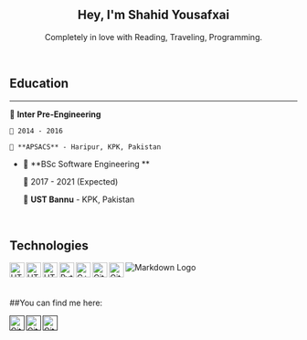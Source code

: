 <h2 align="center">Hey, I'm Shahid Yousafxai</h2>

<p align="center">Completely in love with Reading, Traveling, Programming.</b> </p>


<br/>

## Education

--- 
  📖 **Inter Pre-Engineering**
    
    📆 2014 - 2016

    📍 **APSACS** - Haripur, KPK, Pakistan
    

- 📖 **BSc Software Engineering **
    
    📆 2017 - 2021 (Expected)

    📍 **UST Bannu** - KPK, Pakistan

<br/>

## Technologies
![Markdown Logo](https://cdn1.iconfinder.com/data/icons/logotypes/32/badge-html-5-256.png)
<img align="left" alt="HTML%" width="26px" src="https://seeklogo.com/images/H/html5-with-wordmark-color-logo-4259B7F24F-seeklogo.com.png" />
<img align="left" alt="HTML%" width="26px" src="https://seeklogo.com/images/C/css3-logo-8724075274-seeklogo.com.png" />
<img align="left" alt="HTML%" width="26px" src="https://seeklogo.com/images/J/javascript-js-logo-2949701702-seeklogo.com.png" />
<img align="left" alt="Python" width="26px" src="https://seeklogo.com/images/P/python-logo-A32636CAA3-seeklogo.com.png" />
<img align="left" alt="C++" width="26px" src="https://seeklogo.com/images/C/c-logo-1B1817C041-seeklogo.com.png" />
<img align="left" alt="Github" width="26px" src="https://github.githubassets.com/images/modules/logos_page/Octocat.png" />
<img align="left" alt="Github" width="26px" src="https://seeklogo.com/images/A/adobe-illustrator-cc-logo-C1DC5A6D09-seeklogo.com.png" />

<br/>

##You can find me here:
<br/>

<a href="" rel="Gmail"><img  align="left" alt="Github" width="26px" src="https://seeklogo.com/images/G/gmail-new-2020-logo-32DBE11BB4-seeklogo.com.png" alt="" /></a>
<a href="" rel="Linkedin"><img  align="left" alt="Github" width="26px" src="https://www.linkedin.com/in/shahidyousafxai/" alt="" /></a>
<a href="" rel="some text"><img  align="left" alt="Github" width="26px" src="" alt="" /></a>

